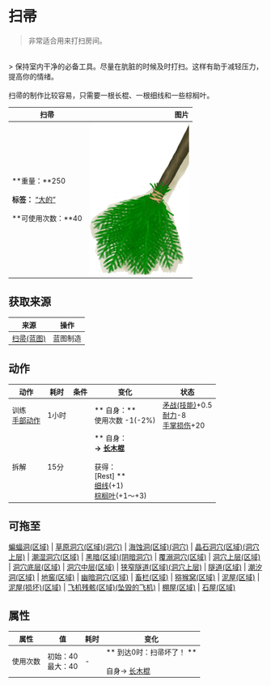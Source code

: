 # 扫帚  
> 非常适合用来打扫房间。  
<br>  
> 保持室内干净的必备工具。尽量在肮脏的时候及时打扫。这样有助于减轻压力，提高你的情绪。<br><br>扫帚的制作比较容易，只需要一根长棍、一根细线和一些棕榈叶。  
  
  扫帚  |   图片   
 ----  |  ----:   
 **重量：**250<br><br>**标签：**	[“大的”](tag_Large.md)<br><br>**可使用次数：**40  |  <img decoding="async" src="Sprite/Broom.png" href="a.md" style="max-width:300px;max-height:300px;">   
  
## 获取来源  
来源  |  操作  
----  |  ----  
[扫帚(蓝图)](Bp_Broom.md)  |  蓝图制造  
## 动作  
动作  |  耗时  |  条件  |  变化  |  状态  
----  |  ----  |  ----  |  ----  |  ----  
训练<br>[手部动作](HandAction.md)  |  1小时  |    |  ** 自身：**<br>使用次数  -1(-2%)  |  [矛战(技能)](Skill_SpearFighting.md)+0.5<br>[耐力](Stamina.md)-8<br>[手掌损伤](HandDamage.md)+20  
拆解<br>  |  15分  |    |  ** 自身：**<br>→ [长木棍](StickLong.md)<br><br>** 获得： **<br>** [Rest] **<br>  [细线](CordFiber.md)(+1)<br>  [棕榈叶](PalmFronds.md)(+1～+3)<br>  |    
## 可拖至  
[蝙蝠洞(区域)](CaveBats.md) | [草原洞穴(区域)(洞穴)](CaveGrasslands.md) | [海蚀洞(区域)(洞穴)](CaveSea.md) | [晶石洞穴(区域)(洞穴上层)](CrystalChamber.md) | [潮湿洞穴(区域)](DampChamber.md) | [黑暗(区域)(阴暗洞穴)](DarkChamber.md) | [覆溺洞穴(区域)](FloodedChamber.md) | [洞穴上层(区域)](HighChamber.md) | [洞穴底层(区域)](LowChamber.md) | [洞穴中层(区域)](MidChamber.md) | [狭窄隧道(区域)(洞穴上层)](NarrowTunnel.md) | [隧道(区域)](Tunnel.md) | [潮汐洞(区域)](CaveTidal.md) | [地窖(区域)](Cellar.md) | [幽暗洞穴(区域)](DarkCave.md) | [畜栏(区域)](Enclosure.md) | [猕猴窝(区域)](MacaqueDen.md) | [泥屋(区域)](MudHut.md) | [泥屋(损坏)(区域)](MudHutRuins.md) | [飞机残骸(区域)(坠毁的飞机)](PlaneCrash.md) | [棚屋(区域)](Shed.md) | [石屋(区域)](StoneHut.md)  
## 属性   
属性  |  值  |  耗时  |  变化  
----  |  ----  |  ----  |  ----  
使用次数  |  初始：40<br>最大：40  |  -  |  ** 到达0时：扫帚坏了！ **<br><br>自身→ [长木棍](StickLong.md)  


<script>document.title="扫帚 - 卡牌生存百科 Card Survival Wiki";</script>